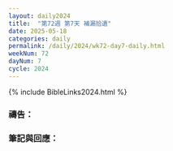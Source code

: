 ```yaml
---
layout: daily2024
title:  "第72週 第7天 補漏拾遺"
date: 2025-05-18
categories: daily
permalink: /daily/2024/wk72-day7-daily.html
weekNum: 72
dayNum: 7
cycle: 2024
---
```


{% include BibleLinks2024.html %}

### 禱告：

### 筆記與回應：
